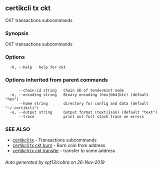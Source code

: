 ## certikcli tx ckt

CKT transactions subcommands

### Synopsis

CKT transactions subcommands

### Options

```
  -h, --help   help for ckt
```

### Options inherited from parent commands

```
      --chain-id string   Chain ID of tendermint node
  -e, --encoding string   Binary encoding (hex|b64|btc) (default "hex")
      --home string       directory for config and data (default "~/.certikcli")
  -o, --output string     Output format (text|json) (default "text")
      --trace             print out full stack trace on errors
```

### SEE ALSO

* [certikcli tx](certikcli_tx.md)	 - Transactions subcommands
* [certikcli tx ckt burn](certikcli_tx_ckt_burn.md)	 - Burn coin from address
* [certikcli tx ckt transfer](certikcli_tx_ckt_transfer.md)	 - transfer to some address

###### Auto generated by spf13/cobra on 26-Nov-2019

